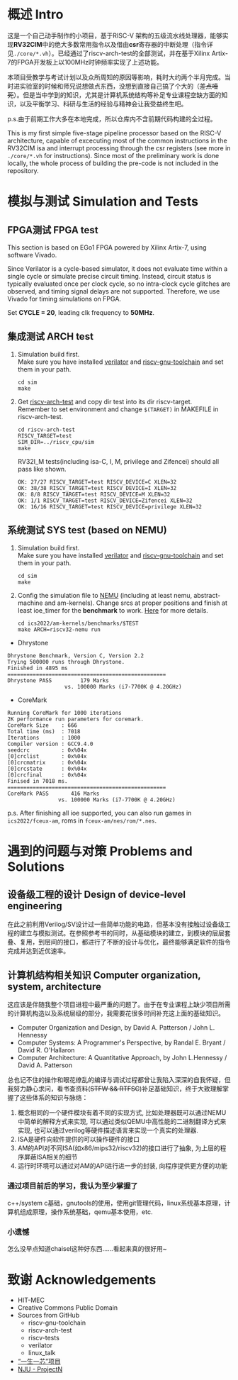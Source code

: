 # 概述 Intro

这是一个自己动手制作的小项目，基于RISC-V
架构的五级流水线处理器，能够实现**RV32CIM**中的绝大多数常用指令以及借由**csr**寄存器的中断处理（指令详见`./core/*.vh`）。已经通过了riscv-arch-test的全部测试，并在基于Xilinx Artix-7的FPGA开发板上以100MHz时钟频率实现了上述功能。

本项目受教学与考试计划以及众所周知的原因等影响，耗时大约两个半月完成。当时进实验室的时候和师兄说想做点东西，没想到直接自己搞了个大的（~~差点噎死~~）。但是当中学到的知识，尤其是计算机系统结构等补足专业课程空缺方面的知识，以及平衡学习、科研与生活的经验与精神会让我受益终生吧。

p.s.由于前期工作大多在本地完成，所以仓库内不含前期代码构建的全过程。

This is my first simple five-stage pipeline processor based on the RISC-V architecture, capable of excecuting most of the common instructions in the RV32CIM isa and interrupt processing through the csr registers (see more in `./core/*.vh` for instructions). Since most of the preliminary work is done locally, the whole process of building the pre-code is not included in the repository.

# 模拟与测试 Simulation and Tests

## FPGA测试 FPGA test

This section is based on EGo1 FPGA powered by Xilinx Artix-7, using software Vivado.

Since Verilator is a cycle-based simulator, it does not evaluate time within a single cycle or simulate precise circuit timing. Instead, circuit status is typically evaluated once per clock cycle, so no intra-clock cycle glitches are observed, and timing signal delays are not supported. Therefore, we use Vivado for timing simulations on FPGA.

Set **CYCLE = 20**, leading clk frequency to **50MHz**.

## 集成测试 ARCH test
1. Simulation build first.    
    Make sure you have installed [verilator](https://github.com/verilator/verilator) and [riscv-gnu-toolchain](https://github.com/riscv-collab/riscv-gnu-toolchain) and set them in your path.
    ```
    cd sim
    make
    ```
2. Get [riscv-arch-test](https://github.com/riscv-non-isa/riscv-arch-test) and copy dir test into its dir riscv-target.    
   Remember to set environment and change `$(TARGET)` in MAKEFILE in riscv-arch-test.
   ```
   cd riscv-arch-test
   RISCV_TARGET=test
   SIM_DIR=../riscv_cpu/sim
   make
   ```

   RV32I_M tests(including isa-C, I, M, privilege and Zifencei) should all pass like shown.
   ```
   OK: 27/27 RISCV_TARGET=test RISCV_DEVICE=C XLEN=32
   OK: 38/38 RISCV_TARGET=test RISCV_DEVICE=I XLEN=32
   OK: 8/8 RISCV_TARGET=test RISCV_DEVICE=M XLEN=32
   OK: 1/1 RISCV_TARGET=test RISCV_DEVICE=Zifencei XLEN=32
   OK: 16/16 RISCV_TARGET=test RISCV_DEVICE=privilege XLEN=32
   ```

## 系统测试 SYS test (based on NEMU)

1. Simulation build first.    
    Make sure you have installed [verilator](https://github.com/verilator/verilator) and [riscv-gnu-toolchain](https://github.com/riscv-collab/riscv-gnu-toolchain) and set them in your path.
    ```
    cd sim
    make
    ```
2. Config the simulation file to [NEMU](https://github.com/sunoi/ICS2022-PA) (including at least nemu, abstract-machine and am-kernels). Change srcs at proper positions and finish at least ioe_timer for the **benchmark** to work. [Here](https://github.com/liuyuxivapor/ics2022) for more details.

    ```
    cd ics2022/am-kernels/benchmarks/$TEST
    make ARCH=riscv32-nemu run
    ```

- Dhrystone
```
Dhrystone Benchmark, Version C, Version 2.2
Trying 500000 runs through Dhrystone.
Finished in 4895 ms
==================================================
Dhrystone PASS         179 Marks
                  vs. 100000 Marks (i7-7700K @ 4.20GHz)
```

- CoreMark
```
Running CoreMark for 1000 iterations
2K performance run parameters for coremark.
CoreMark Size    : 666
Total time (ms)  : 7018
Iterations       : 1000
Compiler version : GCC9.4.0
seedcrc          : 0x%04x
[0]crclist       : 0x%04x
[0]crcmatrix     : 0x%04x
[0]crcstate      : 0x%04x
[0]crcfinal      : 0x%04x
Finised in 7018 ms.
==================================================
CoreMark PASS       416 Marks
                vs. 100000 Marks (i7-7700K @ 4.20GHz)
```

p.s. After finishing all ioe supported, you can also run games in `ics2022/fceux-am`, roms in `fceux-am/nes/rom/*.nes`.

# 遇到的问题与对策 Problems and Solutions

## 设备级工程的设计 Design of device-level engineering

在此之前利用Verilog/SV设计过一些简单功能的电路，但基本没有接触过设备级工程的建立与模拟测试。在参照参考书的同时，从基础模块的建立，到模块的层层套叠、复用，到层间的接口，都进行了不断的设计与优化，最终能够满足软件的指令完成并达到近优速率。

## 计算机结构相关知识 Computer organization, system, architecture

这应该是伴随我整个项目进程中最严重的问题了。由于在专业课程上缺少项目所需的计算机构造以及系统层级的部分，我需要花很多时间补充这上面的基础知识。

- Computer Organization and Design, by David A. Patterson / John L. Hennessy
- Computer Systems: A Programmer's Perspective, by Randal E. Bryant / David R. O'Hallaron
- Computer Architecture: A Quantitative Approach, by John L.Hennessy / David A. Patterson

总也记不住的操作和眼花缭乱的编译与调试过程都曾让我陷入深深的自我怀疑，但我努力静心求问，看书查资料(~~STFW && RTFSC~~)补足基础知识，终于大致理解掌握了这些体系的知识与脉络：

1. 概念相同的一个硬件模块有着不同的实现方式, 比如处理器既可以通过NEMU中简单的解释方式来实现, 可以通过类似QEMU中高性能的二进制翻译方式来实现, 也可以通过verilog等硬件描述语言来实现一个真实的处理器.
2. ISA是硬件向软件提供的可以操作硬件的接口
3. AM的API对不同ISA(如x86/mips32/riscv32)的接口进行了抽象, 为上层的程序屏蔽ISA相关的细节
4. 运行时环境可以通过对AM的API进行进一步的封装, 向程序提供更方便的功能

### 通过项目前后的学习，我认为至少掌握了

c++/system c基础，gnutools的使用，使用git管理代码，linux系统基本原理，计算机组成原理，操作系统基础，qemu基本使用，etc.

### 小遗憾
怎么没早点知道chaisel这种好东西……看起来真的很好用~

# 致谢 Acknowledgements
- HIT-MEC
- Creative Commons Public Domain
- Sources from GitHub
  - riscv-gnu-toolchain
  - riscv-arch-test
  - riscv-tests
  - verilator
  - linux_talk
- [“一生一芯”项目](https://ysyx.oscc.cc)
- [NJU - ProjectN](https://github.com/NJU-ProjectN)